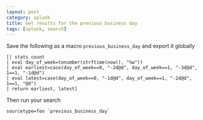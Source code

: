 ```yaml
---
layout: post
category: splunk
title: Get results for the previous business day
tags: [splunk, search]
---
```


Save the following as a macro `previous_business_day` and export it globally

    [| stats count
    | eval day_of_week=tonumber(strftime(now(), "%w"))
    | eval earliest=case(day_of_week==0, "-2d@d", day_of_week==1, "-3d@d", 1==1, "-1d@d")
    | eval latest=case(day_of_week==0, "-1d@d", day_of_week==1, "-2d@d", 1==1, "@d")
    | return earliest, latest]

Then run your search

    sourcetype=foo `previous_business_day`
